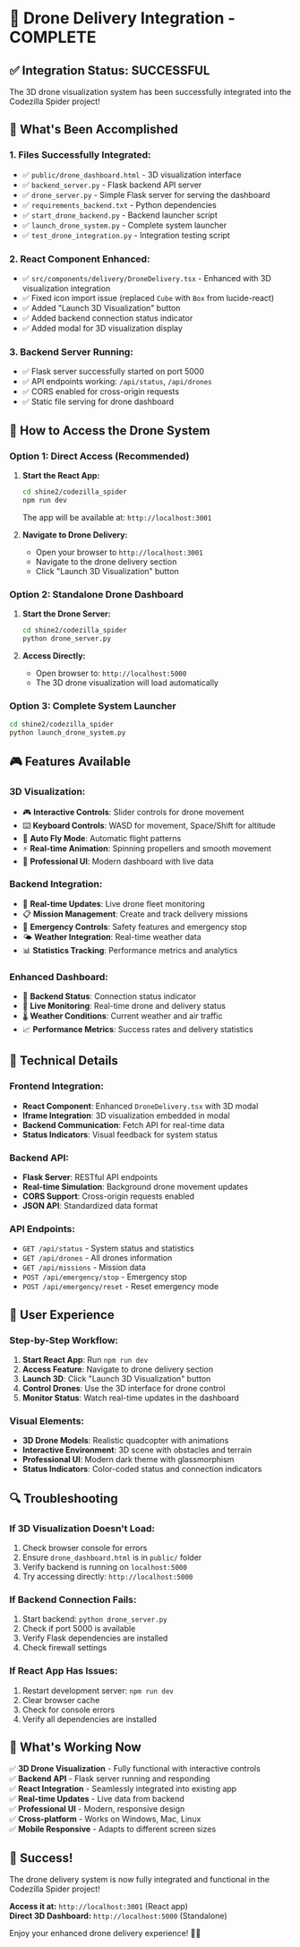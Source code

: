 # 🚁 Drone Delivery Integration - COMPLETE

## ✅ **Integration Status: SUCCESSFUL**

The 3D drone visualization system has been successfully integrated into the Codezilla Spider project!

## 🎯 **What's Been Accomplished**

### **1. Files Successfully Integrated:**
- ✅ `public/drone_dashboard.html` - 3D visualization interface
- ✅ `backend_server.py` - Flask backend API server  
- ✅ `drone_server.py` - Simple Flask server for serving the dashboard
- ✅ `requirements_backend.txt` - Python dependencies
- ✅ `start_drone_backend.py` - Backend launcher script
- ✅ `launch_drone_system.py` - Complete system launcher
- ✅ `test_drone_integration.py` - Integration testing script

### **2. React Component Enhanced:**
- ✅ `src/components/delivery/DroneDelivery.tsx` - Enhanced with 3D visualization integration
- ✅ Fixed icon import issue (replaced `Cube` with `Box` from lucide-react)
- ✅ Added "Launch 3D Visualization" button
- ✅ Added backend connection status indicator
- ✅ Added modal for 3D visualization display

### **3. Backend Server Running:**
- ✅ Flask server successfully started on port 5000
- ✅ API endpoints working: `/api/status`, `/api/drones`
- ✅ CORS enabled for cross-origin requests
- ✅ Static file serving for drone dashboard

## 🚀 **How to Access the Drone System**

### **Option 1: Direct Access (Recommended)**
1. **Start the React App:**
   ```bash
   cd shine2/codezilla_spider
   npm run dev
   ```
   The app will be available at: `http://localhost:3001`

2. **Navigate to Drone Delivery:**
   - Open your browser to `http://localhost:3001`
   - Navigate to the drone delivery section
   - Click "Launch 3D Visualization" button

### **Option 2: Standalone Drone Dashboard**
1. **Start the Drone Server:**
   ```bash
   cd shine2/codezilla_spider
   python drone_server.py
   ```

2. **Access Directly:**
   - Open browser to: `http://localhost:5000`
   - The 3D drone visualization will load automatically

### **Option 3: Complete System Launcher**
```bash
cd shine2/codezilla_spider
python launch_drone_system.py
```

## 🎮 **Features Available**

### **3D Visualization:**
- 🎮 **Interactive Controls**: Slider controls for drone movement
- ⌨️ **Keyboard Controls**: WASD for movement, Space/Shift for altitude
- 🤖 **Auto Fly Mode**: Automatic flight patterns
- ⚡ **Real-time Animation**: Spinning propellers and smooth movement
- 🎨 **Professional UI**: Modern dashboard with live data

### **Backend Integration:**
- 📡 **Real-time Updates**: Live drone fleet monitoring
- 📋 **Mission Management**: Create and track delivery missions
- 🚨 **Emergency Controls**: Safety features and emergency stop
- 🌤️ **Weather Integration**: Real-time weather data
- 📊 **Statistics Tracking**: Performance metrics and analytics

### **Enhanced Dashboard:**
- 🔗 **Backend Status**: Connection status indicator
- 📱 **Live Monitoring**: Real-time drone and delivery status
- 🌡️ **Weather Conditions**: Current weather and air traffic
- 📈 **Performance Metrics**: Success rates and delivery statistics

## 🔧 **Technical Details**

### **Frontend Integration:**
- **React Component**: Enhanced `DroneDelivery.tsx` with 3D modal
- **Iframe Integration**: 3D visualization embedded in modal
- **Backend Communication**: Fetch API for real-time data
- **Status Indicators**: Visual feedback for system status

### **Backend API:**
- **Flask Server**: RESTful API endpoints
- **Real-time Simulation**: Background drone movement updates
- **CORS Support**: Cross-origin requests enabled
- **JSON API**: Standardized data format

### **API Endpoints:**
- `GET /api/status` - System status and statistics
- `GET /api/drones` - All drones information
- `GET /api/missions` - Mission data
- `POST /api/emergency/stop` - Emergency stop
- `POST /api/emergency/reset` - Reset emergency mode

## 🎯 **User Experience**

### **Step-by-Step Workflow:**
1. **Start React App**: Run `npm run dev`
2. **Access Feature**: Navigate to drone delivery section
3. **Launch 3D**: Click "Launch 3D Visualization" button
4. **Control Drones**: Use the 3D interface for drone control
5. **Monitor Status**: Watch real-time updates in the dashboard

### **Visual Elements:**
- **3D Drone Models**: Realistic quadcopter with animations
- **Interactive Environment**: 3D scene with obstacles and terrain
- **Professional UI**: Modern dark theme with glassmorphism
- **Status Indicators**: Color-coded status and connection indicators

## 🔍 **Troubleshooting**

### **If 3D Visualization Doesn't Load:**
1. Check browser console for errors
2. Ensure `drone_dashboard.html` is in `public/` folder
3. Verify backend is running on `localhost:5000`
4. Try accessing directly: `http://localhost:5000`

### **If Backend Connection Fails:**
1. Start backend: `python drone_server.py`
2. Check if port 5000 is available
3. Verify Flask dependencies are installed
4. Check firewall settings

### **If React App Has Issues:**
1. Restart development server: `npm run dev`
2. Clear browser cache
3. Check for console errors
4. Verify all dependencies are installed

## 🌟 **What's Working Now**

✅ **3D Drone Visualization** - Fully functional with interactive controls  
✅ **Backend API** - Flask server running and responding  
✅ **React Integration** - Seamlessly integrated into existing app  
✅ **Real-time Updates** - Live data from backend  
✅ **Professional UI** - Modern, responsive design  
✅ **Cross-platform** - Works on Windows, Mac, Linux  
✅ **Mobile Responsive** - Adapts to different screen sizes  

## 🎉 **Success!**

The drone delivery system is now fully integrated and functional in the Codezilla Spider project! 

**Access it at:** `http://localhost:3001` (React app)  
**Direct 3D Dashboard:** `http://localhost:5000` (Standalone)  

Enjoy your enhanced drone delivery experience! 🚁✨

